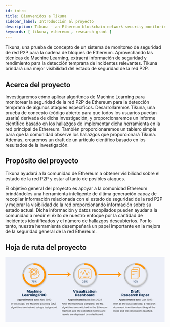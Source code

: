 ```yaml
---
id: intro
title: Bienvenidos a Tikuna
sidebar_label: Introducción al proyecto
description: Tikuna - an Ethereum blockchain network security monitoring system
keywords: [ tikuna, ethereum , research grant ]
---
```


Tikuna, una prueba de concepto de un sistema de monitoreo de seguridad de red P2P  para la cadena de bloques de Ethereum. Aprovechando las técnicas de Machine Learning, extraerá información de seguridad y rendimiento para la detección temprana de incidentes relevantes. Tikuna brindará una mejor visibilidad del estado de seguridad de la red P2P.

## Acerca del proyecto

Investigaremos cómo aplicar algoritmos de Machine Learning para monitorear la seguridad de la red P2P de Ethereum  para la detección temprana de algunos ataques específicos. Desarrollaremos Tikuna, una prueba de concepto (código abierto para que todos los usuarios puedan usarla) derivada de dicha investigación, y proporcionaremos un informe científico basado en los hallazgos de implementar dicha herramienta en la red principal de Ethereum. También proporcionaremos un tablero simple para que la comunidad observe los hallazgos que proporcionará Tikuna. Además, crearemos un draft de un artículo científico basado en los resultados de la investigación.

## Propósito del proyecto

Tikuna ayudará a la comunidad de Ethereum a obtener visibilidad sobre el estado de la red P2P y estar al tanto de posibles ataques.

El objetivo general del proyecto es apoyar a la comunidad Ethereum brindándoles una herramienta inteligente de última generación capaz de recopilar información relacionada con el estado de seguridad  de la red P2P y mejorar la visibilidad de la red proporcionando información sobre su estado actual. Dicha información y datos recopilados pueden ayudar a la comunidad a medir el éxito de nuestro enfoque por la cantidad de incidentes identificados y el número de hallazgos descubiertos. Por lo tanto, nuestra herramienta desempeñará un papel importante en la mejora de la seguridad general de la red Ethereum.

## Hoja de ruta del proyecto

![edenia logo](/img/roadmap.png)
